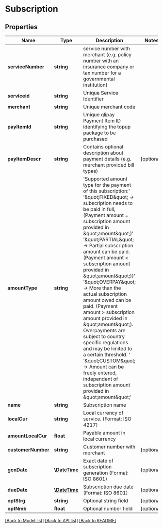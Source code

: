 # Subscription

## Properties
Name | Type | Description | Notes
------------ | ------------- | ------------- | -------------
**serviceNumber** | **string** | service number with merchant (e.g. policy number with an insurance company or tax number for a governmental institution) | 
**serviceid** | **string** | Unique Service Identifier | 
**merchant** | **string** | Unique merchant code | 
**payItemId** | **string** | Unique qlipay Payment Item ID identifying the topup package to be purchased | 
**payItemDescr** | **string** | Contains optional description about payment details (e.g. merchant provided bill types) | [optional] 
**amountType** | **string** | &#x27;Supported amount type for the payment of this subscription:&#x27; &#x27;\&quot;FIXED\&quot; -&gt; subscription needs to be paid in full, (Payment amount &#x3D; subscription amount provided in \&quot;amount\&quot;)&#x27; &#x27;\&quot;PARTIAL\&quot; -&gt; Partial subscription amount can be paid. (Payment amount &lt; subscription amount provided in \&quot;amount\&quot;))&#x27; &#x27;\&quot;OVERPAY\&quot; -&gt; More than the actual subscription amount owed can be paid. (Payment amount &gt; subscription amount provided in \&quot;amount\&quot;). Overpayments are subject to country specific regulations and may be limited to a certain threshold. &#x27; &#x27;\&quot;CUSTOM\&quot; -&gt; Amount can be freely entered, independent of subscription amount provided in \&quot;amount\&quot;&#x27; | 
**name** | **string** | Subscription name | 
**localCur** | **string** | Local currency of service. (Format: ISO 4217) | 
**amountLocalCur** | **float** | Payable amount in local currency | 
**customerNumber** | **string** | Customer number with merchant | [optional] 
**genDate** | [**\DateTime**](\DateTime.md) | Exact date of subscription generation (Format: ISO 8601) | [optional] 
**dueDate** | [**\DateTime**](\DateTime.md) | Subscription due date (Format: ISO 8601) | [optional] 
**optStrg** | **string** | Optional string field | [optional] 
**optNmb** | **float** | Optional number field | [optional] 

[[Back to Model list]](../../README.md#documentation-for-models) [[Back to API list]](../../README.md#documentation-for-api-endpoints) [[Back to README]](../../README.md)


